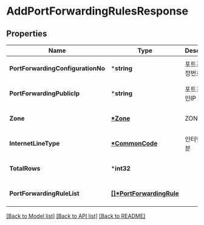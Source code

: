 # AddPortForwardingRulesResponse

## Properties
Name | Type | Description | Notes
------------ | ------------- | ------------- | -------------
**PortForwardingConfigurationNo** | ***string** | 포트포워딩설정번호 | [optional] [default to null]
**PortForwardingPublicIp** | ***string** | 포트포워딩공인IP | [optional] [default to null]
**Zone** | **[*Zone](Zone.md)** | ZONE | [optional] [default to null]
**InternetLineType** | **[*CommonCode](CommonCode.md)** | 인터넷회선구분 | [optional] [default to null]
**TotalRows** | ***int32** |  | [optional] [default to null]
**PortForwardingRuleList** | **[[]\*PortForwardingRule](PortForwardingRule.md)** |  | [optional] [default to null]

[[Back to Model list]](../README.md#documentation-for-models) [[Back to API list]](../README.md#documentation-for-api-endpoints) [[Back to README]](../README.md)



